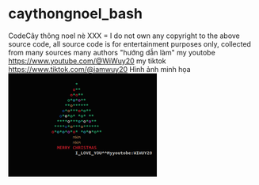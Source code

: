 # caythongnoel_bash
CodeCây thông noel nè
XXX = I do not own any copyright to the above source code, all source code is for entertainment purposes only, collected from many sources many authors
"hướng dẫn làm" my youtobe https://www.youtube.com/@WiWuy20
my tiktok https://www.tiktok.com/@iamwuy20
Hình ảnh minh họa
<img src="https://github.com/huytran1120/caythongnoel_bash/blob/3ed28434b9dfae314c30d0e222fc28fa6689128b/Screenshot%202022-12-21%20224221.png" width="300" alt="Android demo app" />
